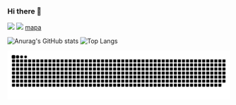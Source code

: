 ### Hi there 👋

<!--
**fernandogong/fernandogong** is a ✨ _special_ ✨ repository because its `README.md` (this file) appears on your GitHub profile.

Here are some ideas to get you started:

- 🔭 I’m currently working on ...
- 🌱 I’m currently learning ...
- 👯 I’m looking to collaborate on ...
- 🤔 I’m looking for help with ...
- 💬 Ask me about ...
- 📫 How to reach me: ...
- 😄 Pronouns: ...
- ⚡ Fun fact: ...
-->
<div>
  <img height="180em" src="https://github-readme-stats.vercel.app/api?username=fernandogong&show_icons=true&theme=dracula">
  <img height="180em" src="https://github-readme-stats.vercel.app/api/top-langs/?username=fernandogong&langs_count=8&theme=dracula">
  <a href="https://www.google.com/search?q=mapa&rlz=1C1GCEU_pt-BRBR1016BR1051&oq=mapa&aqs=chrome..69i57j0i271l3.336j0j7&sourceid=chrome&ie=UTF-8">mapa</a>
</div>

![Anurag's GitHub stats](https://github-readme-stats.vercel.app/api?username=fernandogong&show_icons=true&theme=dracula)
![Top Langs](https://github-readme-stats.vercel.app/api/top-langs/?username=fernandogong&langs_count=8)

![Snake animation](https://github.com/fernandogong/fernandogong/blob/output/github-contribution-grid-snake.svg)
